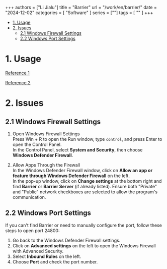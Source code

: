 +++
authors = ["Li Jialu"]
title = "Barrier"
url = "/work/en/barrier/"
date = "2024-12-02"
categories = [
    "Software"
]
series = [""]
tags = [
    ""
]
+++

- [1. Usage](#1-usage)
- [2. Issues](#2-issues)
  - [2.1 Windows Firewall Settings](#21-windows-firewall-settings)
  - [2.2 Windows Port Settings](#22-windows-port-settings)

# 1. Usage
[Reference 1](https://blog.csdn.net/guojingyue123/article/details/135066151)

[Reference 2](https://juejin.cn/post/7163950376079753252)

# 2. Issues

## 2.1 Windows Firewall Settings

1. Open Windows Firewall Settings  
Press Win + R to open the Run window, type `control`, and press Enter to open the Control Panel.  
In the Control Panel, select **System and Security**, then choose **Windows Defender Firewall**.

2. Allow Apps Through the Firewall  
In the Windows Defender Firewall window, click on **Allow an app or feature through Windows Defender Firewall** on the left.  
In the pop-up window, click on **Change settings** at the bottom right and find **Barrier** or **Barrier Server** (if already listed). Ensure both "Private" and "Public" network checkboxes are selected to allow the program's communication.

## 2.2 Windows Port Settings

If you can't find Barrier or need to manually configure the port, follow these steps to open port 24800:

1. Go back to the Windows Defender Firewall settings.  
2. Click on **Advanced settings** on the left to open the Windows Firewall with Advanced Security.  
3. Select **Inbound Rules** on the left.  
4. Choose **Port** and check the port number.
